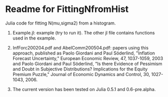 Readme for FittingNfromHist
===========================

Julia code for fitting N(mu,sigma2) from a histogram. 

1. Example.jl: example (try to run it). The other jl file contains functions used in the example.

2. InfForc200204.pdf and AbelComm200504.pdf: papers using this approach, published as
Paolo Giordani and Paul Söderlind, "Inflation Forecast Uncertainty," European Economic Review, 47, 1037-1059, 2003 and
Paolo Giordani and Paul Söderlind, "Is there Evidence of Pessimism and Doubt in Subjective Distributions? Implications for the Equity Premium Puzzle," Journal of Economic Dynamics and Control, 30, 1027-1043, 2006.

3. The current version has been tested on Julia 0.5.1 and 0.6-pre.alpha.
